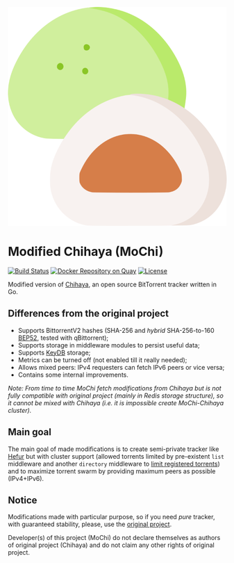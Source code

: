 ![Mochi (source image: https://www.flaticon.com/free-icon/mochi_5392004)](mochi.svg)

# Modified Chihaya (MoChi)

[![Build Status](https://github.com/sot-tech/mochi/workflows/Build%20&%20Test/badge.svg)](https://github.com/sot-tech/mochi/actions)
[![Docker Repository on Quay](https://quay.io/repository/eramde/mochi/status "Docker Repository on Quay")](https://quay.io/repository/eramde/mochi)
[![License](https://img.shields.io/badge/license-BSD-blue.svg)](https://opensource.org/licenses/BSD-2-Clause)

Modified version of [Chihaya](https://github.com/chihaya/chihaya), an open source BitTorrent tracker written in Go.

## Differences from the original project

* Supports BittorrentV2 hashes (SHA-256 and _hybrid_
  SHA-256-to-160 [BEP52](https://www.bittorrent.org/beps/bep_0052.html), tested with qBittorrent);
* Supports storage in middleware modules to persist useful data;
* Supports [KeyDB](https://keydb.dev) storage;
* Metrics can be turned off (not enabled till it really needed);
* Allows mixed peers: IPv4 requesters can fetch IPv6 peers or vice versa;
* Contains some internal improvements.

_Note: From time to time MoChi fetch modifications from Chihaya but is not
fully compatible with original project (mainly in Redis storage structure),
so it cannot be mixed with Chihaya (i.e. it is impossible create MoChi-Chihaya cluster)._

## Main goal

The main goal of made modifications is to create semi-private tracker like [Hefur](https://github.com/sot-tech/hefur)
but with cluster support (allowed torrents limited by pre-existent `list` middleware and another `directory` middleware
to [limit registered torrents](docs/middleware/torrent_approval.md)) and to maximize torrent swarm by providing maximum
peers as possible (IPv4+IPv6).

## Notice

Modifications made with particular purpose, so if you need _pure_ tracker, with guaranteed stability, please, use
the [original project](https://github.com/chihaya/chihaya).

Developer(s) of this project (MoChi) do not declare themselves as authors of original project (Chihaya) and do not claim
any other rights of original project.

